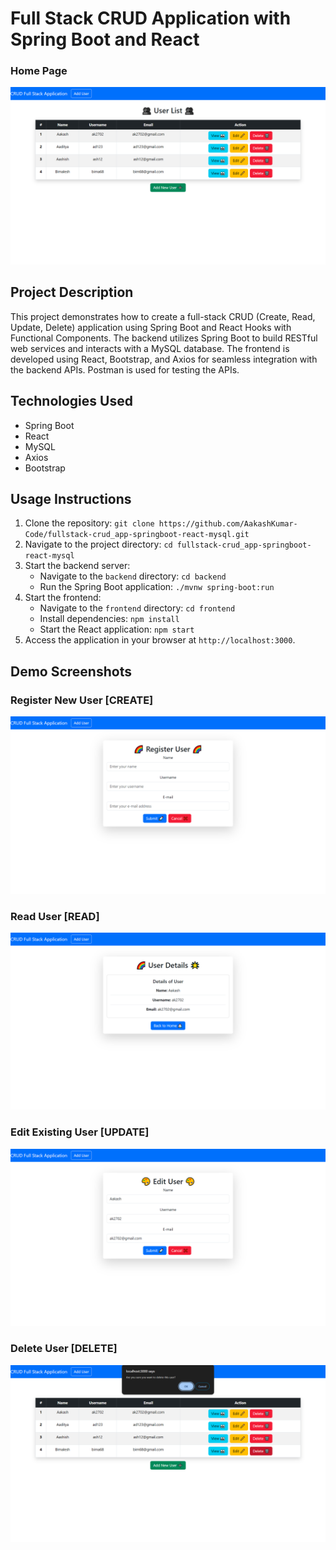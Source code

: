 # Full Stack CRUD Application with Spring Boot and React


### Home Page
![Landing Page](https://github.com/AakashKumar-Code/fullstack-crud_app-springboot-react-mysql/blob/master/Demo-Screenshots/landing-page.png)


## Project Description
This project demonstrates how to create a full-stack CRUD (Create, Read, Update, Delete) application using Spring Boot and React Hooks with Functional Components. The backend utilizes Spring Boot to build RESTful web services and interacts with a MySQL database. The frontend is developed using React, Bootstrap, and Axios for seamless integration with the backend APIs. Postman is used for testing the APIs.

## Technologies Used
- Spring Boot
- React
- MySQL
- Axios
- Bootstrap

## Usage Instructions
1. Clone the repository: `git clone https://github.com/AakashKumar-Code/fullstack-crud_app-springboot-react-mysql.git`
2. Navigate to the project directory: `cd fullstack-crud_app-springboot-react-mysql`
3. Start the backend server:
   - Navigate to the `backend` directory: `cd backend`
   - Run the Spring Boot application: `./mvnw spring-boot:run`
4. Start the frontend:
   - Navigate to the `frontend` directory: `cd frontend`
   - Install dependencies: `npm install`
   - Start the React application: `npm start`
5. Access the application in your browser at `http://localhost:3000`.
   
## Demo Screenshots
### Register New User [CREATE]
![CREATE](https://github.com/AakashKumar-Code/fullstack-crud_app-springboot-react-mysql/blob/master/Demo-Screenshots/create.png)

### Read User [READ]
![READ](https://github.com/AakashKumar-Code/fullstack-crud_app-springboot-react-mysql/blob/master/Demo-Screenshots/read.png)

### Edit Existing User [UPDATE]
![UPDATE](https://github.com/AakashKumar-Code/fullstack-crud_app-springboot-react-mysql/blob/master/Demo-Screenshots/update.png)

### Delete User [DELETE]
![DELETE](https://github.com/AakashKumar-Code/fullstack-crud_app-springboot-react-mysql/blob/master/Demo-Screenshots/delete.png)
